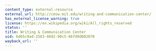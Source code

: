 ```yaml
---
content_type: external-resource
external_url: http://cmsw.mit.edu/writing-and-communication-center/
has_external_license_warning: true
license: https://en.wikipedia.org/wiki/All_rights_reserved
status: ''
title: Writing & Communication Center
uid: 6d65c9ad-2583-4692-90c5-66fd9d002070
wayback_url: ''
---
```


